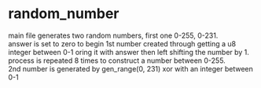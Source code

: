 # random_number
main file generates two random numbers, first one 0-255, 0-231.  
answer is set to zero to begin
1st number created through getting a u8 integer between 0-1 oring it with answer then left shifting the number by 1.  
process is repeated 8 times to construct a number between 0-255.  
2nd number is generated by gen_range(0, 231) xor with an integer between 0-1  
